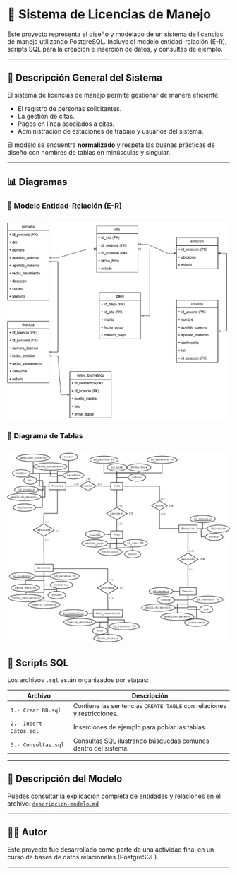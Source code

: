 # 🛂 Sistema de Licencias de Manejo

Este proyecto representa el diseño y modelado de un sistema de licencias de manejo utilizando PostgreSQL. Incluye el modelo entidad-relación (E-R), scripts SQL para la creación e inserción de datos, y consultas de ejemplo.

---

## 🧠 Descripción General del Sistema

El sistema de licencias de manejo permite gestionar de manera eficiente:

- El registro de personas solicitantes.
- La gestión de citas.
- Pagos en línea asociados a citas.
- Administración de estaciones de trabajo y usuarios del sistema.

El modelo se encuentra **normalizado** y respeta las buenas prácticas de diseño con nombres de tablas en minúsculas y singular.

---

## 📊 Diagramas

### 📌 Modelo Entidad-Relación (E-R)

![Diagrama E-R](./Diagramas/DiagramaTablas.png)
---

### 📌 Diagrama de Tablas

![Diagrama de Tablas](./Diagramas/Diagrama_E-R.png)
---

## 💾 Scripts SQL

Los archivos `.sql` están organizados por etapas:

| Archivo | Descripción |
|--------|-------------|
| `1.- Crear BD.sql` | Contiene las sentencias `CREATE TABLE` con relaciones y restricciones. |
| `2.- Insert-Datos.sql` | Inserciones de ejemplo para poblar las tablas. |
| `3.- Consultas.sql` | Consultas SQL ilustrando búsquedas comunes dentro del sistema. |

---

## 📃 Descripción del Modelo

Puedes consultar la explicación completa de entidades y relaciones en el archivo: [`descripcion-modelo.md`](./descripcion-modelo.md)

---

## 🧑‍🎓 Autor

Este proyecto fue desarrollado como parte de una actividad final en un curso de bases de datos relacionales (PostgreSQL).

---
